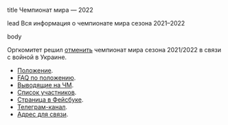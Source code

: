 title
Чемпионат мира — 2022

lead
Вся информация о чемпионате мира сезона 2021–2022

body

Оргкомитет решил [отменить](https://www.maii.li/news/2022-09-01-otmena-chm2022/) чемпионат мира сезона 2021/2022 в связи с войной в Украине.

- [Положение](https://www.maii.li/docs/2022-01-06-polozhenie-o-chempionate-mira/).
- [FAQ по положению](https://www.maii.li/docs/2022-01-06-faq-po-chempionatu-mira/).
- [Выводящие на ЧМ](https://www.maii.li/p/worldchamp-2022-tournaments).
- [Список участников](https://docs.google.com/spreadsheets/d/1Ex7yJibTwEewUS2m74bK2iAPpovrsVMUNVABz7vOQAA/edit#gid=0).
- [Страница в Фейсбуке](https://www.facebook.com/worldchamp.maii).
- [Телеграм-канал](https://t.me/worldchamp_maii).
- [Адрес для связи](mailto:turnir@maii.li).
